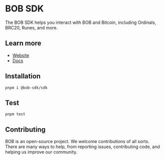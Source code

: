 # BOB SDK

The BOB SDK helps you interact with BOB and Bitcoin, including Ordinals, BRC20, Runes, and more.

## Learn more

- [Website](https://www.gobob.xyz/)
- [Docs](https://docs.gobob.xyz/)

## Installation

```shell
pnpm i @bob-sdk/sdk
```

## Test

```shell
pnpm test
```

## Contributing

BOB is an open-source project. We welcome contributions of all sorts. There are many ways to help, from reporting issues, contributing code, and helping us improve our community.
